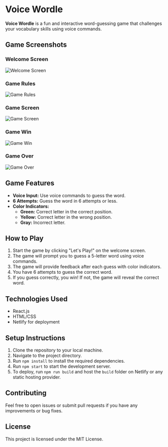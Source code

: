 # Voice Wordle

**Voice Wordle** is a fun and interactive word-guessing game that challenges your vocabulary skills using voice commands.

## Game Screenshots

### Welcome Screen
![Welcome Screen](https://your-image-link-here)

### Game Rules
![Game Rules](https://your-image-link-here)

### Game Screen
![Game Screen](https://your-image-link-here)

### Game Win
![Game Win](https://your-image-link-here)

### Game Over
![Game Over](https://your-image-link-here)

## Game Features

- **Voice Input:** Use voice commands to guess the word.
- **6 Attempts:** Guess the word in 6 attempts or less.
- **Color Indicators:** 
  - **Green:** Correct letter in the correct position.
  - **Yellow:** Correct letter in the wrong position.
  - **Gray:** Incorrect letter.

## How to Play

1. Start the game by clicking "Let's Play!" on the welcome screen.
2. The game will prompt you to guess a 5-letter word using voice commands.
3. The game will provide feedback after each guess with color indicators.
4. You have 6 attempts to guess the correct word.
5. If you guess correctly, you win! If not, the game will reveal the correct word.

## Technologies Used

- React.js
- HTML/CSS
- Netlify for deployment

## Setup Instructions

1. Clone the repository to your local machine.
2. Navigate to the project directory.
3. Run `npm install` to install the required dependencies.
4. Run `npm start` to start the development server.
5. To deploy, run `npm run build` and host the `build` folder on Netlify or any static hosting provider.

## Contributing

Feel free to open issues or submit pull requests if you have any improvements or bug fixes.

## License

This project is licensed under the MIT License.